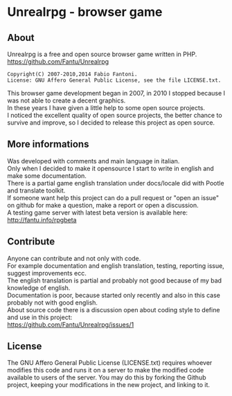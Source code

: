 Unrealrpg - browser game
========================

About
-----

Unrealrpg is a free and open source browser game written in PHP.  
https://github.com/Fantu/Unrealrpg

    Copyright(C) 2007-2010,2014 Fabio Fantoni.
    License: GNU Affero General Public License, see the file LICENSE.txt.

This browser game development began in 2007, in 2010 I stopped because I was
not able to create a decent graphics.  
In these years I have given a little help to some open source projects.  
I noticed the excellent quality of open source projects, the better chance
to survive and improve, so I decided to release this project as open source.


More informations
-----------------

Was developed with comments and main language in italian.  
Only when I decided to make it opensource I start to write in english
and make some documentation.  
There is a partial game english translation under docs/locale did with
Pootle and translate toolkit.  
If someone want help this project can do a pull request or "open an issue"
on github for make a question, make a report or open a discussion.  
A testing game server with latest beta version is available here:  
http://fantu.info/rpgbeta


Contribute
----------

Anyone can contribute and not only with code.  
For example documentation and english translation, testing, reporting issue, suggest improvements ecc.  
The english translation is partial and probably not good because of my bad knowledge of english.  
Documentation is poor, because started only recently and also in this case probably not with good english.  
About source code there is a discussion open about coding style to define and use in this project:  
https://github.com/Fantu/Unrealrpg/issues/1  


License
-------

The GNU Affero General Public License (LICENSE.txt) requires whoever
modifies this code and runs it on a server to make the modified code
available to users of the server.  You may do this by forking the
Github project, keeping your modifications in the new project, and
linking to it.
